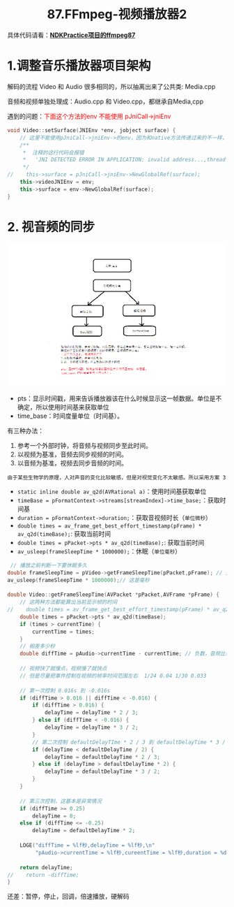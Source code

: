 # <center>87.FFmpeg-视频播放器2<center>

具体代码请看：**[NDKPractice项目的ffmpeg87](https://github.com/EastUp/NDKPractice/tree/master/ffmpeg86)**

# 1.调整音乐播放器项目架构

解码的流程 Video 和 Audio 很多相同的，所以抽离出来了公共类: Media.cpp

音频和视频单独处理成：Audio.cpp 和 Video.cpp，都继承自Media,cpp

遇到的问题：<font color = red>下面这个方法的env 不能使用 pJniCall->jniEnv</font>

```c++
void Video::setSurface(JNIEnv *env, jobject surface) {
    // 这里不能使用pJniCall->jniEnv->的env，因为和native方法传递过来的不一样，而且不相等
    /**
     *  注释的这行代码会报错
     *   'JNI DETECTED ERROR IN APPLICATION: invalid address...,thread Thread[21,tid=25717,Native,Thread*=0xc2e4a000,peer=0x12e40000,"Thread-3"] using JNIEnv* from thread Thread[1,tid=25650,Runnable,Thread*=0xf1b71e00,peer=0x757719a0,"main"]
     */
//    this->surface = pJniCall->jniEnv->NewGlobalRef(surface);
    this->videoJNIEnv = env;
    this->surface = env->NewGlobalRef(surface);
}
```

# 2. 视音频的同步

![](../pic/87.视音频同步.png)

- pts：显示时间戳，用来告诉播放器该在什么时候显示这一帧数据。单位是不确定，所以使用时间基来获取单位
- time_base：时间度量单位（时间基）。

有三种办法：

1. 参考一个外部时钟，将音频与视频同步至此时间。
2. 以视频为基准，音频去同步视频的时间。
3. 以音频为基准，视频去同步音频的时间。

`由于某些生物学的原理，人对声音的变化比较敏感，但是对视觉变化不太敏感。所以采用方案 3 `

- `static inline double av_q2d(AVRational a)`：使用时间基获取单位
- `timeBase = pFormatContext->streams[streamIndex]->time_base;`：获取时间基
- `duration = pFormatContext->duration;`：获取音视频时长（`单位微秒`）
- `double times = av_frame_get_best_effort_timestamp(pFrame) * av_q2d(timeBase);`: 获取当前时间
- `double times = pPacket->pts * av_q2d(timeBase);`: 获取当前时间
- `av_usleep(frameSleepTime * 1000000);`：休眠（`单位毫秒`）


```c++
 // 播放之前判断一下要休眠多久
double frameSleepTime = pVideo->getFrameSleepTime(pPacket,pFrame); // 这是秒
av_usleep(frameSleepTime * 1000000);// 这是毫秒

double Video::getFrameSleepTime(AVPacket *pPacket,AVFrame *pFrame) {
    // 这两种方法都能算出当前显示帧的时间
//    double times = av_frame_get_best_effort_timestamp(pFrame) * av_q2d(timeBase);
    double times = pPacket->pts * av_q2d(timeBase);
    if (times > currentTime) {
        currentTime = times;
    }
    // 相差多少秒
    double diffTime = pAudio->currentTime - currentTime; // 负数，音频比视频慢

    // 视频快了就慢点，视频慢了就快点
    // 但是尽量把事件控制在视频的帧率时间范围左右  1/24 0.04 1/30 0.033

    // 第一次控制 0.016s 到 -0.016s
    if (diffTime > 0.016 || diffTime < -0.016) {
        if (diffTime > 0.016) {
            delayTime = delayTime * 2 / 3;
        } else if (diffTime < -0.016) {
            delayTime = delayTime * 3 / 2;
        }
        // 第二次控制 defaultDelayTIme * 2 / 3 到 defaultDelayTime * 3 / 2
        if (delayTime < defaultDelayTime / 2) {
            delayTime = defaultDelayTime * 2 / 3;
        } else if (delayTime > defaultDelayTime * 2) {
            delayTime = defaultDelayTime * 3 / 2;
        }
    }

    // 第三次控制，这基本是异常情况
    if (diffTime >= 0.25)
        delayTime = 0;
    else if (diffTime <= -0.25)
        delayTime = defaultDelayTime * 2;

    LOGE("diffTime = %lf秒,delayTime = %lf秒,\n"
         "pAudio->currentTime = %lf秒,cureentTime = %lf秒,duration = %d秒",diffTime,delayTime,pAudio->currentTime,currentTime,duration/1000/1000);

    return delayTime;
//    return -diffTime;
}
```

还差：暂停，停止，回调，倍速播放，硬解码








